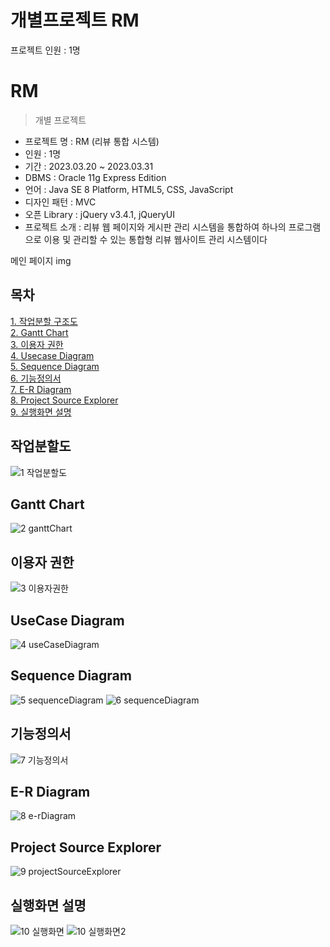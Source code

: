 <h1>개별프로젝트 RM</h1>
<p>프로젝트 인원 : 1명</p>


# RM

> 개별 프로젝트

- 프로젝트 명 : RM (리뷰 통합 시스템)
- 인원 : 1명
- 기간 : 2023.03.20 ~ 2023.03.31
- DBMS : Oracle 11g Express Edition
- 언어 : Java SE 8 Platform, HTML5, CSS, JavaScript
- 디자인 패턴 : MVC
- 오픈 Library : jQuery v3.4.1, jQueryUI
- 프로젝트 소개 : 리뷰 웹 페이지와 게시판 관리 시스템을 통합하여 하나의 프로그램으로 이용 및 관리할 수 있는 통합형 리뷰 웹사이트 관리 시스템이다 <br>

메인 페이지 img

## 목차
[1. 작업분할 구조도](https://github.com/yooms2/reviewmall#%EC%9E%91%EC%97%85%EB%B6%84%ED%95%A0%EB%8F%84)<br>
[2. Gantt Chart](https://github.com/yooms2/reviewmall#gantt-chart)<br>
[3. 이용자 권한](https://github.com/yooms2/reviewmall#%EC%9D%B4%EC%9A%A9%EC%9E%90-%EA%B6%8C%ED%95%9C)<br>
[4. Usecase Diagram](https://github.com/yooms2/reviewmall#usecase-diagram)<br>
[5. Sequence Diagram](https://github.com/yooms2/reviewmall#sequence-diagram)<br>
[6. 기능정의서](https://github.com/yooms2/reviewmall#%EA%B8%B0%EB%8A%A5%EC%A0%95%EC%9D%98%EC%84%9C)<br>
[7. E-R Diagram](https://github.com/yooms2/reviewmall#e-r-diagram)<br>
[8. Project Source Explorer](https://github.com/yooms2/reviewmall#project-source-explorer)<br>
[9. 실행화면 설명](https://github.com/yooms2/reviewmall#%EC%8B%A4%ED%96%89%ED%99%94%EB%A9%B4-%EC%84%A4%EB%AA%85)<br>

## 작업분할도
![1 작업분할도](https://user-images.githubusercontent.com/119547439/228998567-4086ec20-3107-4aba-9418-c33ef249b6ca.JPG)

## Gantt Chart
![2 ganttChart](https://user-images.githubusercontent.com/119547439/228998679-6e30b52f-db00-475a-97f0-9ba4f70841f7.JPG)

## 이용자 권한
![3 이용자권한](https://user-images.githubusercontent.com/119547439/228998686-65ce1bae-1a00-40ce-b304-35093f942732.JPG)

## UseCase Diagram
![4 useCaseDiagram](https://user-images.githubusercontent.com/119547439/228998798-da8b10ce-89d5-439b-86ca-18c55c1472aa.JPG)

## Sequence Diagram
![5 sequenceDiagram](https://user-images.githubusercontent.com/119547439/229000265-99dc6d2d-d947-46ca-9309-f77ea3d0c10c.JPG)
![6 sequenceDiagram](https://user-images.githubusercontent.com/119547439/228998817-39c80bf7-a117-462b-9e1b-91adff5f2793.JPG)

## 기능정의서
![7 기능정의서](https://user-images.githubusercontent.com/119547439/228998824-2360c525-0b23-418c-97ab-0319e6a5118b.JPG)

## E-R Diagram
![8 e-rDiagram](https://user-images.githubusercontent.com/119547439/228999055-d7a402ff-2953-4d9a-ac8c-56e958b8e0b2.JPG)

## Project Source Explorer
![9 projectSourceExplorer](https://user-images.githubusercontent.com/119547439/228999059-fa43b9bb-b278-4a5b-8620-54b74499be77.JPG)

## 실행화면 설명
![10 실행화면](https://user-images.githubusercontent.com/119547439/228999062-4f7b7076-ae42-44c1-8adf-7ebae0b01fd1.JPG)
![10 실행화면2](https://user-images.githubusercontent.com/119547439/228999069-b0a3f67d-1a47-4b6e-8f74-cd8d4ffab500.JPG)
